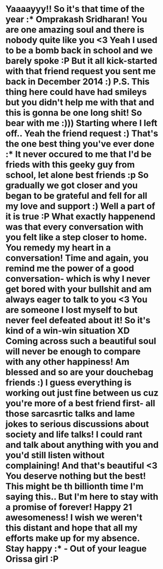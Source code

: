 <h1>
 Yaaaayyy!! So it's that time of the year :* Omprakash Sridharan! You are one amazing soul and there is nobody quite like you <3
 Yeah I used to be a bomb back in school and we barely spoke :P But it all kick-started with that friend request you sent me back in December 2014 :)
 P.S. This thing here could have had smileys but you didn't help me with that and this is gonna be one long shit! So bear with me :)))
 Starting where I left off.. Yeah the friend request :) That's the one best thing you've ever done :* It never occured to me that I'd be frieds with this geeky guy from school, let alone best friends :p
 So gradually we got closer and you began to be grateful and fell for all my love and support :) Well a part of it is true :P 
 What exactly happenend was that every conversation with you felt like a step closer to home. You remedy my heart in a conversation! Time and again, you remind me the power of a good conversation- which is why I never get bored with your bullshit and am always eager to talk to you <3
 You are someone I lost myself to but never feel defeated about it! So it's kind of a win-win situation XD
 Coming across such a beautiful soul will never be enough to compare with any other happiness! Am blessed and so are your douchebag friends :)
 I guess everything is working out just fine between us cuz you're more of a best friend first- all those sarcasrtic talks and lame jokes to serious discussions about society and life talks! I could rant and talk about anything with you and you'd still listen without complaining! And that's beautiful <3
 You deserve nothing but the best! This might be th billionth time I'm saying this.. But I'm here to stay with a promise of forever!
 Happy 21 awesomeness! I wish we weren't this distant and hope that all my efforts make up for my absence. Stay happy :*
 - Out of your league Orissa girl :P
 </h1>
